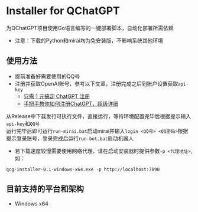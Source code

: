 # Installer for QChatGPT

为QChatGPT项目使用Go语言编写的一键部署脚本，自动化部署所需依赖  

- 注意：下载的Python和mirai均为免安装版，不影响系统其他环境

## 使用方法

- 提前准备好需要使用的QQ号
- 注册并获取OpenAI账号，参考以下文章，注册完成之后到账户设置获取`api-key`
    - [只需 1 元搞定 ChatGPT 注册](https://zhuanlan.zhihu.com/p/589470082)
    - [手把手教你如何注册ChatGPT，超级详细](https://guxiaobei.com/51461)

从Release中下载发行可执行文件，直接运行，等待环境配置完毕后根据提示输入`api-key`和`QQ号`  
运行完毕后即可运行`run-mirai.bat`启动mirai并输入`login <QQ号> <QQ密码>`根据提示登录账号，登录完成后运行`run-bot.bat`启动机器人  

- 若下载速度较慢需要使用网络代理，请在启动安装器时提供参数`-p <代理地址>`,如：
```
qcg-installer-0.1-windows-x64.exe -p http://localhost:7890
```

## 目前支持的平台和架构

- Windows x64